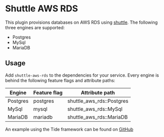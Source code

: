 # Shuttle AWS RDS
This plugin provisions databases on AWS RDS using [shuttle](https://www.shuttle.rs). The following three engines are supported:
- Postgres
- MySql
- MariaDB

## Usage
Add `shuttle-aws-rds` to the dependencies for your service. Every engine is behind the following feature flags and attribute paths:

| Engine   | Feature flag | Attribute path            |
|----------|--------------|---------------------------|
| Postgres | postgres     | shuttle_aws_rds::Postgres |
| MySql    | mysql        | shuttle_aws_rds::MySql    |
| MariaDB  | mariadb      | shuttle_aws_rds::MariaDB  |

An example using the Tide framework can be found on [GitHub](https://github.com/getsynth/shuttle/tree/main/examples/tide/postgres)

